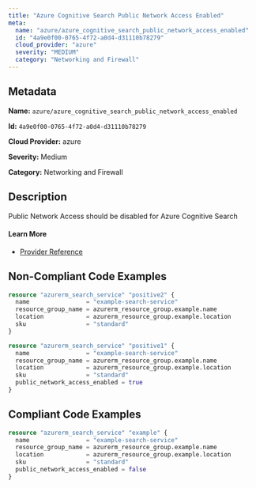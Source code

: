 ```yaml
---
title: "Azure Cognitive Search Public Network Access Enabled"
meta:
  name: "azure/azure_cognitive_search_public_network_access_enabled"
  id: "4a9e0f00-0765-4f72-a0d4-d31110b78279"
  cloud_provider: "azure"
  severity: "MEDIUM"
  category: "Networking and Firewall"
---
```


## Metadata
**Name:** `azure/azure_cognitive_search_public_network_access_enabled`

**Id:** `4a9e0f00-0765-4f72-a0d4-d31110b78279`

**Cloud Provider:** azure

**Severity:** Medium

**Category:** Networking and Firewall

## Description
Public Network Access should be disabled for Azure Cognitive Search

#### Learn More

 - [Provider Reference](https://registry.terraform.io/providers/hashicorp/azurerm/latest/docs/resources/search_service#public_network_access_enabled)

## Non-Compliant Code Examples
```terraform
resource "azurerm_search_service" "positive2" {
  name                = "example-search-service"
  resource_group_name = azurerm_resource_group.example.name
  location            = azurerm_resource_group.example.location
  sku                 = "standard"
}

```

```terraform
resource "azurerm_search_service" "positive1" {
  name                = "example-search-service"
  resource_group_name = azurerm_resource_group.example.name
  location            = azurerm_resource_group.example.location
  sku                 = "standard"
  public_network_access_enabled = true
}

```

## Compliant Code Examples
```terraform
resource "azurerm_search_service" "example" {
  name                = "example-search-service"
  resource_group_name = azurerm_resource_group.example.name
  location            = azurerm_resource_group.example.location
  sku                 = "standard"
  public_network_access_enabled = false
}

```